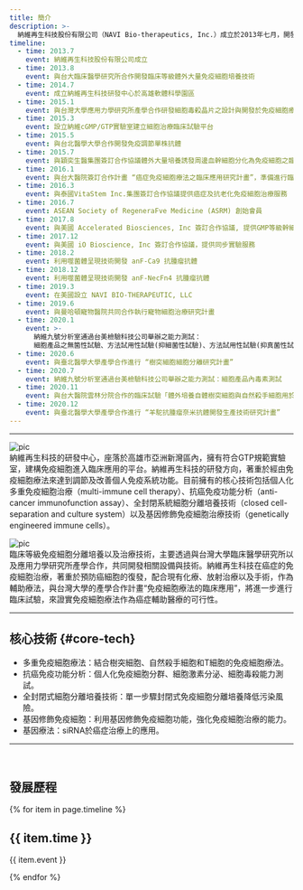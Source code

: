 ```yaml
---
title: 簡介
description: >-
  納維再生科技股份有限公司（NAVI Bio-therapeutics, Inc.）成立於2013年七月，開發以細胞治療為基礎的免疫療法技術（cell-based immunotherapy），發展臨床等級免疫細胞體外培養技術、臨床免疫功能分析技術，以及細胞培養分離相關設備。針對預防及治療癌症、自體免疫、過敏、病毒感染等疾病，研發個人化免疫細胞療法。
timeline:
  - time: 2013.7
    event: 納維再生科技股份有限公司成立
  - time: 2013.8
    event: 與台大臨床醫學研究所合作開發臨床等級體外大量免疫細胞培養技術
  - time: 2014.7
    event: 成立納維再生科技研發中心於高雄軟體科學園區
  - time: 2015.1
    event: 與台灣大學應用力學研究所產學合作研發細胞毒殺晶片之設計與開發於免疫細胞療法之應用
  - time: 2015.3
    event: 設立納維cGMP/GTP實驗室建立細胞治療臨床試驗平台
  - time: 2015.5
    event: 與台北醫學大學合作開發免疫調節單株抗體
  - time: 2015.7
    event: 與穎奕生醫集團簽訂合作協議體外大量培養誘發周邊血幹細胞分化為免疫細胞之臨床應用技術
  - time: 2016.1
    event: 與台大醫院簽訂合作計畫 “癌症免疫細胞療法之臨床應用研究計畫”，準備進行臨床試驗
  - time: 2016.3
    event: 與泰國VitaStem Inc.集團簽訂合作協議提供癌症及抗老化免疫細胞治療服務
  - time: 2016.7
    event: ASEAN Society of RegeneraFve Medicine (ASRM) 創始會員
  - time: 2017.8
    event: 與美國 Accelerated Biosciences, Inc 簽訂合作協議, 提供GMP等級幹細胞凍存培養與研究服務
  - time: 2017.12
    event: 與美國 iO Bioscience, Inc 簽訂合作協議，提供同步實驗服務
  - time: 2018.2
    event: 利用噬菌體呈現技術開發 anF-Ca9 抗腫瘤抗體
  - time: 2018.12
    event: 利用噬菌體呈現技術開發 anF-NecFn4 抗腫瘤抗體
  - time: 2019.3
    event: 在美國設立 NAVI BIO-THERAPEUTIC, LLC
  - time: 2019.6
    event: 與曼哈頓寵物醫院共同合作執行寵物細胞治療研究計畫
  - time: 2020.1
    event: >-
      納維九號分析室通過台美檢驗科技公司舉辦之能力測試：
      細胞產品之無箘性試驗、方法試用性試驗(抑細菌性試驗)、方法試用性試驗(抑真菌性試驗)
  - time: 2020.6
    event: 與臺北醫學大學產學合作進行 “樹突細胞細胞分離研究計畫”
  - time: 2020.7
    event: 納維九號分析室通過台美檢驗科技公司舉辦之能力測試：細胞產品內毒素測試
  - time: 2020.11
    event: 與台大醫院雲林分院合作的臨床試驗「體外培養自體樹突細胞與自然殺手細胞用於非小細胞肺癌患者之輔助治療」通過台大倫理委員會審查
  - time: 2020.12
    event: 與臺北醫學大學產學合作進行 “羊駝抗腫瘤奈米抗體開發生產技術研究計畫”
---
```


---
![pic](../images/company/1_NAVI.png)  
納維再生科技的研發中心，座落於高雄市亞洲新灣區內，擁有符合GTP規範實驗室，建構免疫細胞進入臨床應用的平台。納維再生科技的研發方向，著重於經由免疫細胞療法來達到調節及改善個人免疫系統功能。目前擁有的核心技術包括個人化多重免疫細胞治療（multi-immune cell therapy）、抗癌免疫功能分析（anti-cancer immunofunction assay）、全封閉系統細胞分離培養技術（closed cell-separation and culture system）以及基因修飾免疫細胞治療技術（genetically engineered immune cells）。  

![pic](../images/company/2_port.png)  
臨床等級免疫細胞分離培養以及治療技術，主要透過與台灣大學臨床醫學研究所以及應用力學研究所產學合作，共同開發相關設備與技術。納維再生科技在癌症的免疫細胞治療，著重於預防癌細胞的復發，配合現有化療、放射治療以及手術，作為輔助療法，與台灣大學的產學合作計畫“免疫細胞療法的臨床應用”，將進一步進行臨床試驗，來證實免疫細胞療法作為癌症輔助醫療的可行性。  

---
  
## 核心技術 {#core-tech}
- 多重免疫細胞療法：結合樹突細胞、自然殺手細胞和T細胞的免疫細胞療法。
- 抗癌免疫功能分析：個人化免疫細胞分群、細胞激素分泌、細胞毒殺能力測試。
- 全封閉式細胞分離培養技術：單一步驟封閉式免疫細胞分離培養降低污染風險。
- 基因修飾免疫細胞：利用基因修飾免疫細胞功能，強化免疫細胞治療的能力。
- 基因療法：siRNA於癌症治療上的應用。

---

<br>

## 發展歷程
<script>
	timeline(document.querySelectorAll('.timeline'), {
	  verticalStartPosition: 'right',
	  verticalTrigger: '150px'
	});
</script>
<div class="timeline">
  <div class="timeline__wrap">
    <div class="timeline__items">
    {% for item in page.timeline %}
      <div class="timeline__item">
          <div class="timeline__content">
          	<h2>{{ item.time }}</h2>
            <p>{{ item.event }}</p>
          </div>
      </div>
    {% endfor %}
    </div>
  </div>
</div>
<script src="../timeline/dist/js/timeline.min.js"></script>
<script>
	timeline(document.querySelectorAll('.timeline'), {
	  forceVerticalMode: 800,
	  mode: 'horizontal',
	  visibleItems: 4
	});
</script>

<!--
<script>
	timeline(document.querySelectorAll('.timeline'), {
  	verticalStartPosition: 'right',
  	verticalTrigger: '150px'
	});
</script>
-->

<!--
## 顧問
醫療、研發及經營管理顧問團隊  
<ul class="staff">
	{% for person in site.consultants %}
		<li>
			<div class="square-image"><img src="{% include relative-src.html src=person.image_path %}" alt="{{ person.name }}"/></div>
			<div class="name"><a target="_blank" href="{{ person.link }}">{{ person.name }}</a></div>
			<div class="position">{{ person.position }}</div>
		</li>
	{% endfor %}
</ul>
-->
